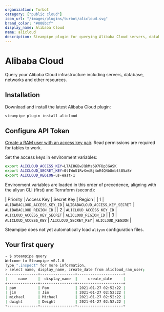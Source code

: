```yaml
---
organization: Turbot
category: ["public cloud"]
icon_url: "/images/plugins/turbot/alicloud.svg"
brand_color: "#008bcf"
display_name: Alibaba Cloud
name: alicloud
description: Steampipe plugin for querying Alibaba Cloud servers, databases, networks, and other resources.
---
```


# Alibaba Cloud

Query your Alibaba Cloud infrastructure including servers, database, networks and other resources.

## Installation

Download and install the latest Alibaba Cloud plugin:

```bash
steampipe plugin install alicloud
```

## Configure API Token

[Create a RAM user with an access key pair](https://partners-intl.aliyun.com/help/doc-detail/116401.htm).
Read permissions are required for tables to work.

Set the access keys in environment variables:

```bash
export ALICLOUD_ACCESS_KEY=LTAI8GBwJQkMs697FDp3GASK
export ALICLOUD_SECRET_KEY=0tIWnS1RvXvcBj4oR4QNb8mbtt85aBr
export ALICLOUD_REGION=us-east-1
```

Environment variables are loaded in this order of precedence, aligning with the aliyun CLI (first)
and Terraform (second):

| Priority | Access Key | Secret Key | Region |
| 1 | `ALIBABACLOUD_ACCESS_KEY_ID` | `ALIBABACLOUD_ACCESS_KEY_SECRET` | `ALIBABACLOUD_REGION_ID` |
| 2 | `ALICLOUD_ACCESS_KEY_ID` | `ALICLOUD_ACCESS_KEY_SECRET` | `ALICLOUD_REGION_ID` |
| 3 | `ALICLOUD_ACCESS_KEY` | `ALICLOUD_SECRET_KEY` | `ALICLOUD_REGION` |

Steampipe does not yet automatically load `aliyun` configuration files.

## Your first query

```bash
~ $ steampipe query
Welcome to Steampipe v0.1.0
Type ".inspect" for more information.
> select name, display_name, create_date from alicloud_ram_user;
+--------------+----------------+---------------------+
|     name     |  display_name  |     create_date     |
+--------------+----------------+---------------------+
| pam          | Pam            | 2021-01-27 02:52:22 |
| jim          | Jim            | 2021-01-27 02:52:22 |
| michael      | Michael        | 2021-01-27 02:52:22 |
| dwight       | Dwight         | 2021-01-27 02:52:22 |
+--------------+----------------+---------------------+
```
